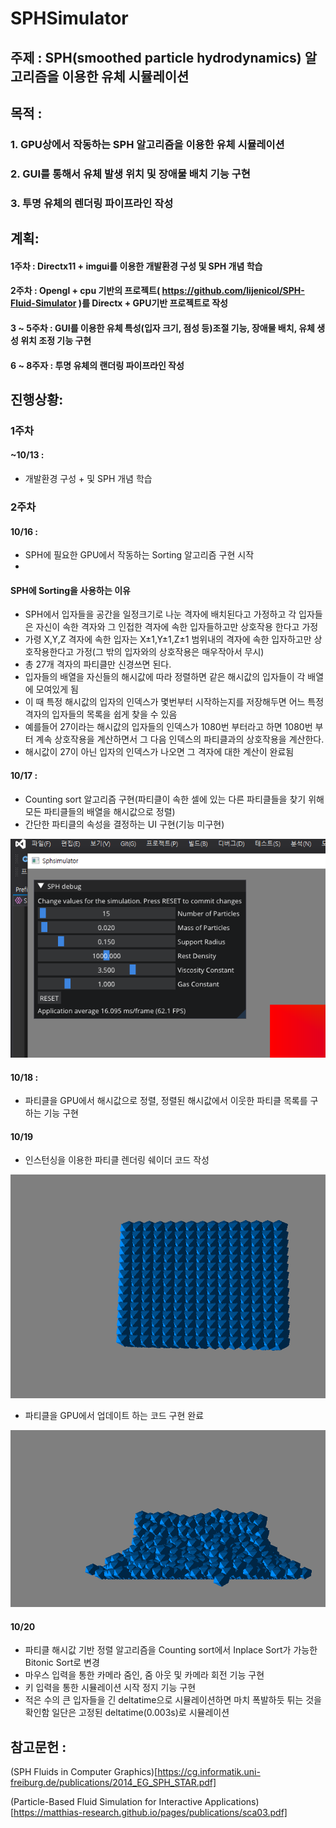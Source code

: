 # SPHSimulator

## 주제 : SPH(smoothed particle hydrodynamics) 알고리즘을 이용한 유체 시뮬레이션

## 목적 :
### 1. GPU상에서 작동하는 SPH 알고리즘을 이용한 유체 시뮬레이션
### 2. GUI를 통해서 유체 발생 위치 및 장애물 배치 기능 구현
### 3. 투명 유체의 렌더링 파이프라인 작성

## 계획:
#### 1주차 : Directx11 + imgui를 이용한 개발환경 구성 및 SPH 개념 학습

#### 2주차 : Opengl + cpu 기반의 프로젝트( https://github.com/lijenicol/SPH-Fluid-Simulator )를 Directx + GPU기반 프로젝트로 작성

#### 3 ~ 5주차 : GUI를 이용한 유체 특성(입자 크기, 점성 등)조절 기능, 장애물 배치, 유체 생성 위치 조정 기능 구현

#### 6 ~ 8주자 : 투명 유체의 랜더링 파이프라인 작성

## 진행상황:
### 1주차
#### ~10/13 : 
* 개발환경 구성 + 및 SPH 개념 학습 

### 2주차
#### 10/16 :
* SPH에 필요한 GPU에서 작동하는 Sorting 알고리즘 구현 시작
* 
#### SPH에 Sorting을 사용하는 이유
* SPH에서 입자들을 공간을 일정크기로 나눈 격자에 배치된다고 가정하고 각 입자들은 자신이 속한 격자와 그 인접한 격자에 속한 입자들하고만 상호작용 한다고 가정
* 가령 X,Y,Z 격자에 속한 입자는 X±1,Y±1,Z±1 범위내의 격자에 속한 입자하고만 상호작용한다고 가정(그 밖의 입자와의 상호작용은 매우작아서 무시)
* 총 27개 격자의 파티클만 신경쓰면 된다.
* 입자들의 배열을 자신들의 해시값에 따라 정렬하면 같은 해시값의 입자들이 각 배열에 모여있게 됨
* 이 때 특정 해시값의 입자의 인덱스가 몇번부터 시작하는지를 저장해두면 어느 특정 격자의 입자들의 목록을 쉽게 찾을 수 있음
* 예를들어 27이라는 해시값의 입자들의 인덱스가 1080번 부터라고 하면 1080번 부터 계속 상호작용을 계산하면서 그 다음 인덱스의 파티클과의 상호작용을 계산한다.
* 해시값이 27이 아닌 입자의 인덱스가 나오면 그 격자에 대한 계산이 완료됨

#### 10/17 :
* Counting sort 알고리즘 구현(파티클이 속한 셀에 있는 다른 파티클들을 찾기 위해 모든 파티클들의 배열을 해시값으로 정렬)
* 간단한 파티클의 속성을 결정하는 UI 구현(기능 미구현)

<img src="./Images/ParticlePropertyUI.png">

#### 10/18 : 
* 파티클을 GPU에서 해시값으로 정렬, 정렬된 해시값에서 이웃한 파티클 목록를 구하는 기능 구현

#### 10/19
* 인스턴싱을 이용한 파티클 렌더링 쉐이더 코드 작성
<img src="./Images/ParticleInstanced.png">

* 파티클을 GPU에서 업데이트 하는 코드 구현 완료
<img src="./Images/flow.png">

#### 10/20
* 파티클 해시값 기반 정렬 알고리즘을 Counting sort에서 Inplace Sort가 가능한 Bitonic Sort로 변경
* 마우스 입력을 통한 카메라 줌인, 줌 아웃 및 카메라 회전 기능 구현
* 키 입력을 통한 시뮬레이션 시작 정지 기능 구현
* 적은 수의 큰 입자들을 긴 deltatime으로 시뮬레이션하면 마치 폭발하듯 튀는 것을 확인함 일단은 고정된 deltatime(0.003s)로 시뮬레이션

## 참고문헌 :

(SPH Fluids in Computer Graphics)[https://cg.informatik.uni-freiburg.de/publications/2014_EG_SPH_STAR.pdf]

(Particle-Based Fluid Simulation for Interactive Applications)[https://matthias-research.github.io/pages/publications/sca03.pdf]
